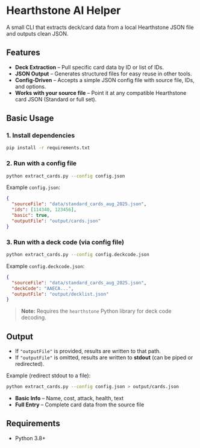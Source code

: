 # Hearthstone AI Helper

A small CLI that extracts deck/card data from a local Hearthstone JSON file and outputs clean JSON.

## Features
- **Deck Extraction** – Pull specific card data by ID or list of IDs.
- **JSON Output** – Generates structured files for easy reuse in other tools.
- **Config-Driven** – Accepts a simple JSON config file with source file, IDs, and options.
- **Works with your source file** – Point it at any compatible Hearthstone card JSON (Standard or full set).

## Basic Usage
### 1. Install dependencies
~~~bash
pip install -r requirements.txt
~~~

### 2. Run with a config file
~~~bash
python extract_cards.py --config config.json
~~~
Example `config.json`:
~~~json
{
  "sourceFile": "data/standard_cards_aug_2025.json",
  "ids": [114340, 123456],
  "basic": true,
  "outputFile": "output/cards.json"
}
~~~

### 3. Run with a deck code (via config file)
~~~bash
python extract_cards.py --config config.deckcode.json
~~~
Example `config.deckcode.json`:
~~~json
{
  "sourceFile": "data/standard_cards_aug_2025.json",
  "deckCode": "AAECA...",
  "outputFile": "output/decklist.json"
}
~~~
> **Note:** Requires the `hearthstone` Python library for deck code decoding.

## Output
- If `"outputFile"` is provided, results are written to that path.
- If `"outputFile"` is omitted, results are written to **stdout** (can be piped or redirected).

Example (redirect stdout to a file):
~~~bash
python extract_cards.py --config config.json > output/cards.json
~~~

- **Basic Info** – Name, cost, attack, health, text
- **Full Entry** – Complete card data from the source file

## Requirements
- Python 3.8+
